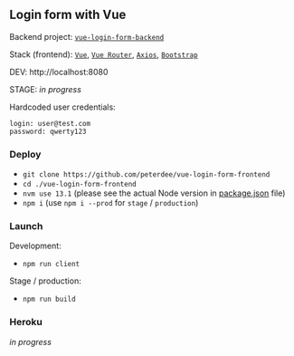 ## Login form with Vue

Backend project: [`vue-login-form-backend`](https://github.com/peterdee/vue-login-form-backend)

Stack (frontend): [`Vue`](https://vuejs.org), [`Vue Router`](https://router.vuejs.org), [`Axios`](https://github.com/axios/axios), [`Bootstrap`](https://getbootstrap.com)

DEV: http://localhost:8080

STAGE: *in progress* 

Hardcoded user credentials:
```text
login: user@test.com
password: qwerty123
```

### Deploy

- `git clone https://github.com/peterdee/vue-login-form-frontend`
- `cd ./vue-login-form-frontend`
- `nvm use 13.1` (please see the actual Node version in [package.json](package.json) file)
- `npm i` (use `npm i --prod` for `stage` / `production`)

### Launch

Development:

- `npm run client`

Stage / production:

- `npm run build`

### Heroku

*in progress*
